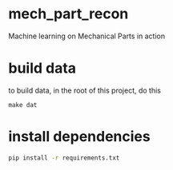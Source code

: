 # mech_part_recon
Machine learning on Mechanical Parts in action

# build data
to build data, in the root of this project, do this
```console
make dat
```
# install dependencies
```sh
pip install -r requirements.txt
```
